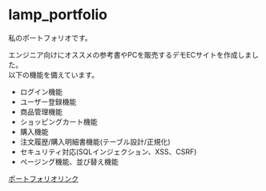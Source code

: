 # lamp_portfolio
私のポートフォリオです。
<p class="mb-5 text-left">エンジニア向けにオススメの参考書やPCを販売するデモECサイトを作成しました。<br>以下の機能を備えています。</p>
<ul class="text-left">
    <li>ログイン機能</li>
    <li>ユーザー登録機能</li>
    <li>商品管理機能</li>
    <li>ショッピングカート機能</li>
    <li>購入機能</li>
    <li>注文履歴/購入明細書機能(テーブル設計/正規化)</li>
    <li>セキュリティ対応(SQLインジェクション、XSS、CSRF)</li>
    <li>ページング機能、並び替え機能</li>
</ul>

<p><a href="https://toyoken-blog.com/">ポートフォリオリンク</a></p>

